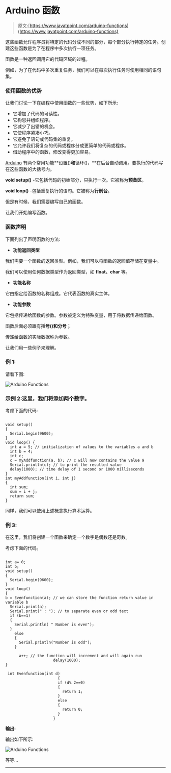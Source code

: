 # Arduino 函数

> 原文:[https://www.javatpoint.com/arduino-functions](https://www.javatpoint.com/arduino-functions)

这些函数允许程序员将特定的代码分成不同的部分，每个部分执行特定的任务。创建这些函数是为了在程序中多次执行一项任务。

函数是一种返回调用它的代码区域的过程。

例如，为了在代码中多次重复任务，我们可以在每次执行任务时使用相同的语句集。

### 使用函数的优势

让我们讨论一下在编程中使用函数的一些优势，如下所示:

*   它增加了代码的可读性。
*   它构思并组织程序。
*   它减少了出错的机会。
*   它使程序紧凑小巧。
*   它避免了语句或代码集的重复。
*   它允许我们将复杂的代码或程序分成更简单的代码或程序。
*   借助程序中的函数，修改变得更加容易。

[Arduino](https://www.javatpoint.com/arduino) 有两个常用功能**设置()**和**循环()，**在后台自动调用。要执行的代码写在这些函数的大括号内。

**void setup()** -它包括代码的初始部分，只执行一次。它被称为**预备区**。

**void loop()** -包括重复执行的语句。它被称为**行刑台**。

但是有时候，我们需要编写自己的函数。

让我们开始编写函数。

### 函数声明

下面列出了声明函数的方法:

*   **功能返回类型**

我们需要一个函数的返回类型。例如，我们可以将函数的返回值存储在变量中。

我们可以使用任何数据类型作为返回类型，如 **float、char** 等。

*   **功能名称**

它由指定给函数的名称组成。它代表函数的真实主体。

*   **功能参数**

它包括传递给函数的参数。参数被定义为特殊变量，用于将数据传递给函数。

函数后面必须跟有**括号()**和**分号；**

传递给函数的实际数据称为参数。

让我们用一些例子来理解。

### 例 1:

请看下图:

![Arduino Functions](../Images/f1856c3d15e5c1890fe92fe040aed415.png)

### 示例 2:这里，我们将添加两个数字。

考虑下面的代码:

```

void setup()
{
  Serial.begin(9600);
}
void loop() {
  int a = 5; // initialization of values to the variables a and b
  int b = 4;
  int c;
  c = myAddfunction(a, b); // c will now contains the value 9
  Serial.println(c); // to print the resulted value
  delay(1000); // time delay of 1 second or 1000 milliseconds
}
int myAddfunction(int i, int j) 
{
  int sum;
  sum = i + j;
  return sum;
}

```

同样，我们可以使用上述概念执行算术运算。

### 例 3:

在这里，我们将创建一个函数来确定一个数字是偶数还是奇数。

考虑下面的代码。

```

int a= 0;
int b;
void setup()
{
  Serial.begin(9600);
}
void loop() 
{
b = Evenfunction(a); // we can store the function return value in variable b
  Serial.print(a);
  Serial.print(" : "); // to separate even or odd text
  if (b==1)
  {
    Serial.println( " Number is even");
  }
    else
    {
      Serial.println("Number is odd");
    }

      a++; // the function will increment and will again run
                     delay(1000);
}

 int Evenfunction(int d)
                       {
                       if (d% 2==0)
                       {
                         return 1;
                       }
                       else
                       {
                         return 0;
                       }
                     }

```

**输出:**

输出如下所示:

![Arduino Functions](../Images/f6d5836274986b584555baaa60d83d71.png)

等等...

* * *